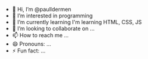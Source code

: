 - 👋 Hi, I’m @paulldermen
- 👀 I’m interested in programming
- 🌱 I’m currently learning I'm learning HTML, CSS, JS
- 💞️ I’m looking to collaborate on ...
- 📫 How to reach me ...
- 😄 Pronouns: ...
- ⚡ Fun fact: ...

<!---
paulldermen/paulldermen is a ✨ special ✨ repository because its `README.md` (this file) appears on your GitHub profile.
You can click the Preview link to take a look at your changes.
--->
